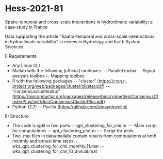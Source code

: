 # Hess-2021-81
Spatio-temporal and cross-scale interactions in hydroclimate variability: a case-study in France

Data supporting the article "Spatio-temporal and cross-scale inteeractions in hydroclimate variability" in review in Hydrology and Earth System Sciences

I) Requirements
  - Any Linux CLI
  - Matlab with the following (official) toolboxes:
      -- Parallel toolox
      -- Signal analysis toolbox
      -- Mapping toolbox
  - R with the following packages
      -- "cluster" (https://cran.r-project.org/web/packages/cluster/cluster.pdf)
      -- "consensusclusterplus" (https://bioconductor.org/packages/release/bioc/vignettes/ConsensusClusterPlus/inst/doc/ConsensusClusterPlus.pdf)
  - Python (2.7)
      -- Pyclits (https://github.com/jajcayn/pyclits)
      
  
      
II) Structure
  - The code is split in two parts
      -- qpt_clustering_for_cmi.m 
        --- Main script for computations
      -- qpt_clustering_plot.m
        --- Script for plots
  - Two .mat files in data/matlab/ contain results from computations at both monthly and annual time steps:
      .. wks_qpt_clustering_for_cmi_monthly_11.mat
      -- wks_qpt_clustering_for_cmi_10_annual.mat


        
        

